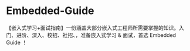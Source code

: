 # Embedded-Guide
【嵌入式学习+面试指南】一份涵盖大部分嵌入式工程师所需要掌握的知识。入门、进阶、深入、校招、社招、，准备嵌入式学习 &amp; 面试，首选 Embedded Guide ！

